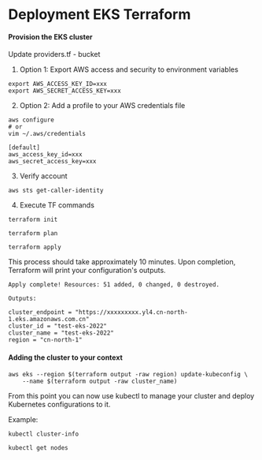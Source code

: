 # Deployment EKS Terraform

#### Provision the EKS cluster
Update providers.tf - bucket

1. Option 1: Export AWS access and security to environment variables

```shell
export AWS_ACCESS_KEY_ID=xxx
export AWS_SECRET_ACCESS_KEY=xxx
```

2. Option 2: Add a profile to your AWS credentials file
```
aws configure
# or 
vim ~/.aws/credentials

[default]
aws_access_key_id=xxx
aws_secret_access_key=xxx

```

3. Verify account
```
aws sts get-caller-identity 
```

4. Execute TF commands

```
terraform init

terraform plan

terraform apply
```

This process should take approximately 10 minutes. Upon completion, Terraform will print your configuration's outputs.
```
Apply complete! Resources: 51 added, 0 changed, 0 destroyed.

Outputs:

cluster_endpoint = "https://xxxxxxxxx.yl4.cn-north-1.eks.amazonaws.com.cn"
cluster_id = "test-eks-2022"
cluster_name = "test-eks-2022"
region = "cn-north-1"

```

#### Adding the cluster to your context
```shell
aws eks --region $(terraform output -raw region) update-kubeconfig \
    --name $(terraform output -raw cluster_name)
```
From this point you can now use kubectl to manage your cluster and deploy Kubernetes configurations to it.

Example:
```shell
kubectl cluster-info

kubectl get nodes
```
